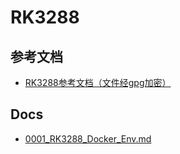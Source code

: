 # RK3288

## 参考文档

* [RK3288参考文档（文件经gpg加密）](./docs/refers/RK3288_Docs_Refs.txt.gpg)

## Docs

* [0001_RK3288_Docker_Env.md](./docs/0001_RK3288_Docker_Env.md)
